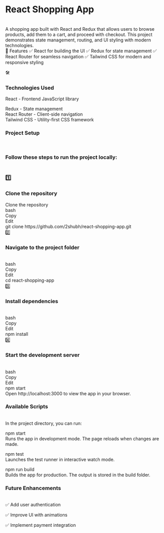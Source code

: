 <h1> React Shopping App   </h1> 
 <br>
A shopping app built with React and Redux that allows users to browse products, add them to a cart, and proceed with checkout. This project demonstrates state management, routing, and UI styling with modern technologies.
<br>
🚀 Features
✅ React for building the UI
✅ Redux for state management
✅ React Router for seamless navigation
✅ Tailwind CSS for modern and responsive styling

🛠️ <h3>Technologies Used</h3>
React - Frontend JavaScript library
<br>

Redux - State management
<br>
React Router - Client-side navigation
<br>
Tailwind CSS - Utility-first CSS framework
<br>
 <h3>Project Setup</h3>
<br>
<h3>Follow these steps to run the project locally:<h3>
<br>
1️⃣<h3> Clone the repository </h3>Clone the repository
 <br>
bash <br>
Copy <br>
Edit <br>
git clone https://github.com/2shubh/react-shopping-app.git <br>
2️⃣<h3>Navigate to the project folder </h3> <br>
bash <br>
Copy <br>
Edit <br>
cd react-shopping-app <br>
3️⃣<h3>Install dependencies </h3>  <br>
bash <br>
Copy <br>
Edit <br>
npm install <br>
4️⃣<h3>Start the development server </h3>  <br>
bash <br>
Copy <br>
Edit <br>
npm start <br>
Open http://localhost:3000 to view the app in your browser. <br>

<h3> Available Scripts </h3> <br>
In the project directory, you can run: <br>

npm start <br>
Runs the app in development mode. The page reloads when changes are made.<br> 


 npm test <br>
Launches the test runner in interactive watch mode.
<br>

 npm run build <br>
Builds the app for production. The output is stored in the build folder. <br>



 <h3>Future Enhancements</h3> <br>
✅ Add user authentication <br>

✅ Improve UI with animations <br>

✅ Implement payment integration <br>
